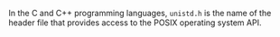 In the C and C++ programming languages, `unistd.h` is the name of the header file that provides access to the POSIX operating system API.